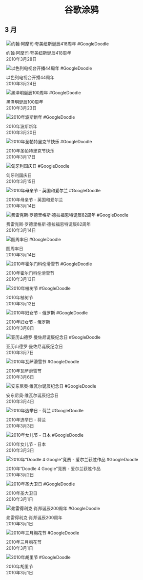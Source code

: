 
<h1 align="center"> 谷歌涂鸦 </h1>




## 3 月

<div class="image">


<img src="https:https://lh3.googleusercontent.com/5yBYCNolg5P0usGeuyfBb2YW_AocfkPAAROeH-k_vGf7xfmK6hvHsoK2m7lNDdFFE4QkHRd6TNTXb2qsLUwOQpo_DtUi2YhzUnsdrX4=s660" alt="约翰·阿摩司·夸美纽斯诞辰418周年 #GoogleDoodle" style="margin: 5px"/>
<div class="info" style="font-size: 14px; color:#333333; margin:5px"><div class="title">约翰·阿摩司·夸美纽斯诞辰418周年</div><div class="date">2010年3月28日</div></div>

<img src="https:https://lh3.googleusercontent.com/S_ckI72qauRPdtJVX246VuH7gX2472qfPJlhFL7EzXM5lSEi9vJs8htGj0pTXLq4CPX39I_PPiImSEFLVpVyK6dh-R4fXZkiUTrw2v3x=s660" alt="以色列电视台开播44周年 #GoogleDoodle" style="margin: 5px"/>
<div class="info" style="font-size: 14px; color:#333333; margin:5px"><div class="title">以色列电视台开播44周年</div><div class="date">2010年3月24日</div></div>

<img src="https:https://lh3.googleusercontent.com/TMDnveYF8xqVZBW069_tw4FaCGdtnxEpLdPc-jMuYWeUsDXMzguq1icA1Ch4l00ZWhJMt1_DsmSV_zRHWJre7r0Io0aEwjMinXC1cjBGvQ=s660" alt="黑泽明诞辰100周年 #GoogleDoodle" style="margin: 5px"/>
<div class="info" style="font-size: 14px; color:#333333; margin:5px"><div class="title">黑泽明诞辰100周年</div><div class="date">2010年3月23日</div></div>

<img src="https:https://lh3.googleusercontent.com/olVhV9gmfm07h0ru15ZgIm_kj58lRl3-RqqhYS1pqIEmSscfm8zYw5jxXWF9D4VSXBvVj5SBgeq_ohAvAl5d7UvUYMBvynL_3s50N_4mKg=s660" alt="2010年波斯新年 #GoogleDoodle" style="margin: 5px"/>
<div class="info" style="font-size: 14px; color:#333333; margin:5px"><div class="title">2010年波斯新年</div><div class="date">2010年3月20日</div></div>

<img src="https:https://lh3.googleusercontent.com/jaEBQjIy1OC_vHI-7X8zZOZHRZrhpnb6qWU9H3UdMppQtsFEQOJAW7FvzoWKBqJ3OBpK37F8ZHDJiUlrfgsTTnzGgY5gT-1W-3DJUIHW=s660" alt="2010年圣帕特里克节快乐 #GoogleDoodle" style="margin: 5px"/>
<div class="info" style="font-size: 14px; color:#333333; margin:5px"><div class="title">2010年圣帕特里克节快乐</div><div class="date">2010年3月17日</div></div>

<img src="https:https://lh3.googleusercontent.com/hgPd4-wNWMzYXdw74ZOBr4_MS1HQoRMQRGbBVVE7xJX3Kf92IqLmh423WDH6PvIcHxshTcz0q_4u9kWWXN523ebg4HwGkWsJva67ezp4cg=s660" alt="匈牙利国庆日 #GoogleDoodle" style="margin: 5px"/>
<div class="info" style="font-size: 14px; color:#333333; margin:5px"><div class="title">匈牙利国庆日</div><div class="date">2010年3月15日</div></div>

<img src="https:https://lh3.googleusercontent.com/n4j3tPw0JjAJRVKClIaRlT3wyTqs-sTuT7hcTFgD44AfNAZA-NE6hOnhQJyO_EoepFJ7P1zgWULb-doJOOZZhz4t1ZoBwnRJ3YaT30pTMw=s660" alt="2010年母亲节 - 英国和爱尔兰 #GoogleDoodle" style="margin: 5px"/>
<div class="info" style="font-size: 14px; color:#333333; margin:5px"><div class="title">2010年母亲节 - 英国和爱尔兰</div><div class="date">2010年3月14日</div></div>

<img src="https:https://lh3.googleusercontent.com/NnqLV8rJ7V53UgsA3oCFNzN-XKW3jyTK_8aSGfh3UesJmMyQm9aJkn9dI1XHTGPCrboH-PK-Tnpa6Qv0j1ZoxH0lr7rxd-Mlc9mbwWA=s660" alt="费雷克斯·罗德里格斯·德拉福恩特诞辰82周年 #GoogleDoodle" style="margin: 5px"/>
<div class="info" style="font-size: 14px; color:#333333; margin:5px"><div class="title">费雷克斯·罗德里格斯·德拉福恩特诞辰82周年</div><div class="date">2010年3月14日</div></div>

<img src="https:https://lh3.googleusercontent.com/akiFwQwJUvcr9cWvsmTwQqlpeiedAHH1ogQEv7YgpBNTwtNMYNrjOVU-sHP7AXuLL4eZVfS4m3QgdaYQxgTpDVCrKM5pEWicx4aaQ171UA=s660" alt="圆周率日 #GoogleDoodle" style="margin: 5px"/>
<div class="info" style="font-size: 14px; color:#333333; margin:5px"><div class="title">圆周率日</div><div class="date">2010年3月14日</div></div>

<img src="https://www.google.com/logos/2010/holmenkollen2010-hp.gif" alt="2010年霍尔门科伦滑雪节 #GoogleDoodle" style="margin: 5px"/>
<div class="info" style="font-size: 14px; color:#333333; margin:5px"><div class="title">2010年霍尔门科伦滑雪节</div><div class="date">2010年3月13日</div></div>

<img src="https:https://lh3.googleusercontent.com/vcq4hfnRcMuhEZ3t3nFcZqnHreCuk0A24NV_eFK6jd1LXqkFZywbjAEhFNz_GTLGH7U6J_ryPOqlqUbEDKcIcygKX7eDEdjEa_PGEKg=s660" alt="2010年植树节 #GoogleDoodle" style="margin: 5px"/>
<div class="info" style="font-size: 14px; color:#333333; margin:5px"><div class="title">2010年植树节</div><div class="date">2010年3月12日</div></div>

<img src="https:https://lh3.googleusercontent.com/-ci0yN9fNKaPYKDDxeCv7mSOCLClcpCXnVXc7vCsQTj8jk9NxUpxQgYJ6e4w8QE68TOFlqDfrmGGmwbJT1y2hPWasLODY18agPjsI8DR=s660" alt="2010年妇女节 - 俄罗斯 #GoogleDoodle" style="margin: 5px"/>
<div class="info" style="font-size: 14px; color:#333333; margin:5px"><div class="title">2010年妇女节 - 俄罗斯</div><div class="date">2010年3月8日</div></div>

<img src="https:https://lh3.googleusercontent.com/SQDsWwiGYSdDB8yXEqKgL-OZDH2imTWf1CE8ahKjSJSQ_m8bwSNrXaHhG0tn0Euy6oPT0zWXjwfax2JAngFHAOv76AUOJHzsOKaqNhU7=s660" alt="亚历山德罗·曼佐尼诞辰纪念日 #GoogleDoodle" style="margin: 5px"/>
<div class="info" style="font-size: 14px; color:#333333; margin:5px"><div class="title">亚历山德罗·曼佐尼诞辰纪念日</div><div class="date">2010年3月7日</div></div>

<img src="https:https://lh3.googleusercontent.com/1oCBnURV-ABZxwvmcel1Z_4p-6IMS7MRg3F218v-7jmXw4fAB-kxE74tQC5wWJAA9jjdfHl1xq-Zx1EJHCXz6uJJHRntsbDQ2mGpclKe=s660" alt="2010年瓦萨滑雪节 #GoogleDoodle" style="margin: 5px"/>
<div class="info" style="font-size: 14px; color:#333333; margin:5px"><div class="title">2010年瓦萨滑雪节</div><div class="date">2010年3月6日</div></div>

<img src="https:https://lh3.googleusercontent.com/ZzcjiSXDrwOb0YrTcB9FLCdDtO0rczO5UCfZeX5KhzgubReBjBjaPaQTRGI8yyr29j3xNqCHZauHS6truZksv_71tJZQoH23ttX0uwo=s660" alt="安东尼奥·维瓦尔诞辰纪念日 #GoogleDoodle" style="margin: 5px"/>
<div class="info" style="font-size: 14px; color:#333333; margin:5px"><div class="title">安东尼奥·维瓦尔诞辰纪念日</div><div class="date">2010年3月4日</div></div>

<img src="https:https://lh3.googleusercontent.com/SQAv-kpopmDNOitc_xgPA3g8kYZamSgQWZ7j3Iu78asxqCC5qzMkoA_rX3sd5eV1328Jb3IW3APmjkXnjtBVlanTfn6aCtq2Ira6YADA=s660" alt="2010年选举日 - 荷兰 #GoogleDoodle" style="margin: 5px"/>
<div class="info" style="font-size: 14px; color:#333333; margin:5px"><div class="title">2010年选举日 - 荷兰</div><div class="date">2010年3月3日</div></div>

<img src="https:https://lh3.googleusercontent.com/xoCkvtN7p4v9DWpQq5SywrMgXn2ypTDk1aGVAueX818kWGUKdH5zaGj4jvcNGNmqMYJiYujro3H7FijGdwq3Nd6djAFQNeWT8b3SZQaF=s660" alt="2010年女儿节 - 日本 #GoogleDoodle" style="margin: 5px"/>
<div class="info" style="font-size: 14px; color:#333333; margin:5px"><div class="title">2010年女儿节 - 日本</div><div class="date">2010年3月3日</div></div>

<img src="https:https://lh3.googleusercontent.com/7dLOZb1ySW7lfoCWg9rfgushLdvJG03wFNv6AUZp-tE4W1gJHUbPzKNB1PUSPj3abNyveEyeCssws9nkUg4UShhkPU3X7_XIGfGoQA1I=s660" alt="2010年“Doodle 4 Google”竞赛 - 爱尔兰获胜作品 #GoogleDoodle" style="margin: 5px"/>
<div class="info" style="font-size: 14px; color:#333333; margin:5px"><div class="title">2010年“Doodle 4 Google”竞赛 - 爱尔兰获胜作品</div><div class="date">2010年3月2日</div></div>

<img src="https:https://lh3.googleusercontent.com/nXhSXjpgG4rS6_39xcBLAOs9flZ1u8HGZvYtnau-BEhupVnX2Dc_Ker1jUieBfvc9rzbSJmEFMKsr-rEBOaQe26UHEKprXW1DPgstj2Z=s660" alt="2010年圣大卫日 #GoogleDoodle" style="margin: 5px"/>
<div class="info" style="font-size: 14px; color:#333333; margin:5px"><div class="title">2010年圣大卫日</div><div class="date">2010年3月1日</div></div>

<img src="https:https://lh3.googleusercontent.com/APFy2rU2hHp5yqJ6BG-PWr-fVraVsax504x3oNQOsKBqI-2N32Kw-RA6Yo4H-LFHqCowrebrcfl240PIU9dm9kPNgT7dtYGdwvSJ8r4I=s660" alt="弗雷得利克·肖邦诞辰200周年 #GoogleDoodle" style="margin: 5px"/>
<div class="info" style="font-size: 14px; color:#333333; margin:5px"><div class="title">弗雷得利克·肖邦诞辰200周年</div><div class="date">2010年3月1日</div></div>

<img src="https:https://lh3.googleusercontent.com/4tkKePKD9-5bNSYd6F3NhilZGngCQ1xh6S4-YMSfD10z1Sn8CczSqn_1Fdn7mxDf74RMl62fAKi5gExMnLjg9ubObsTTCRMwzIvHz7w=s660" alt="2010年三月胸花节 #GoogleDoodle" style="margin: 5px"/>
<div class="info" style="font-size: 14px; color:#333333; margin:5px"><div class="title">2010年三月胸花节</div><div class="date">2010年3月1日</div></div>

<img src="https:https://lh3.googleusercontent.com/XCvF4OLIrSw1AuDlPnF0DJSpTRKhfMltlo9oSLMxux-z2vSDxUnITeZzoII7_bvAIN39X9crd3QDyhsph9BhixzTcFm2b8olB2lVhk7G=s660" alt="2010年胡里节 #GoogleDoodle" style="margin: 5px"/>
<div class="info" style="font-size: 14px; color:#333333; margin:5px"><div class="title">2010年胡里节</div><div class="date">2010年3月1日</div></div>

</div>








